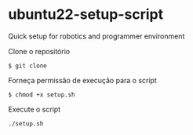 # ubuntu22-setup-script
Quick setup for robotics and programmer environment

Clone o repositório
```
$ git clone 
```

Forneça permissão de execução para o script
```
$ chmod +x setup.sh 
```

Execute o script
```
./setup.sh
```